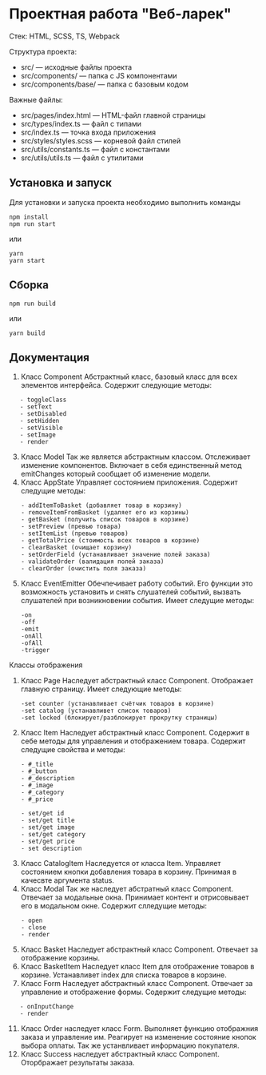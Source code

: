 # Проектная работа "Веб-ларек"

Стек: HTML, SCSS, TS, Webpack

Структура проекта:
- src/ — исходные файлы проекта
- src/components/ — папка с JS компонентами
- src/components/base/ — папка с базовым кодом

Важные файлы:
- src/pages/index.html — HTML-файл главной страницы
- src/types/index.ts — файл с типами
- src/index.ts — точка входа приложения
- src/styles/styles.scss — корневой файл стилей
- src/utils/constants.ts — файл с константами
- src/utils/utils.ts — файл с утилитами

## Установка и запуск
Для установки и запуска проекта необходимо выполнить команды

```
npm install
npm run start
```

или

```
yarn
yarn start
```
## Сборка

```
npm run build
```

или

```
yarn build
```

## Документация

1. Класс Component
   Абстрактный класс, базовый класс для всех элементов интерфейса. Содержит следующие методы:
```
   - toggleClass
   - setText
   - setDisabled
   - setHidden
   - setVisible
   - setImage
   - render
```
3. Класс Model
   Так же является абстрактным классом. Отслеживает изменение компонентов. Включает в себя единственный метод emitChanges который сообщает об изменение модели.
4. Класс AppState
   Управляет состоянием приложения. Содержит следущие методы:
   ```
   - addItemToBasket (добавляет товар в корзину)
   - removeItemFromBasket (удаляет его из корзины)
   - getBasket (получить список товаров в корзине)
   - setPreview (превью товара)
   - setItemList (превью товаров)
   - getTotalPrice (стоимость всех товаров в корзине)
   - clearBasket (очищает корзину)
   - setOrderField (устанавливает значение полей заказа)
   - validateOrder (валидация полей заказа)
   - clearOrder (очистить поля заказа)
   ```
6. Класс EventEmitter
   Обечпечивает работу событий. Его функции это возможность установить и снять слушателей событий, вызвать слушателей при возникновении события. Имеет следущие методы:
   ```
   -on
   -off
   -emit
   -onAll
   -ofAll
   -trigger
   ```


Классы отображения

1. Класс Page
   Наследует абстрактный класс Component. Отображает главную страницу. Имеет следующие методы:
   ```
   -set counter (устанавливает счётчик товаров в корзине)
   -set catalog (устанавливет список товаров)
   -set locked (блокирует/разблокирует прокрутку страницы)
   ```
3. Класс Item
   Наследует абстрактный класс Component. Содержит в себе методы для управления и отображением товара. Содержит следущие свойства и методы:
   ```
   - #_title
   - #_button
   - #_description
   - #_image
   - #_category
   - #_price

   - set/get id
   - set/get title
   - set/get image
   - set/get category
   - set/get price
   - set description
   ```
5. Класс CatalogItem
   Наследуется от класса Item. Управляет состоянием кнопки добавления товара в корзину. Принимая в качесвте аргумента status.
6. Класс Modal
   Так же наследует абстратный класс Component. Отвечает за модальные окна. Принимает контент и отрисовывает его в модальном окне. Содержит слледущие методы:
   ```
   - open
   - close
   - render
   ```
8. Класс Basket
   Наследует абстрактный класс Component. Отвечает за отображение корзины.
9. Класс BasketItem
   Наследует класс Item для отображение товаров в корзине. Устанавливет index для списка товаров в корзине.
10. Класс Form
   Наследует абстрактный класс Component. Отвечает за управление и отображение формы. Содержит следущие методы:
```
   - onInputChange
   - render
```
11. Класс Order наследует класс Form. Выполняет функцию отображния заказа и управление им. Реагирует на изменение состояние кнопок выбора оплаты. Так же устанвливает информацию покупателя.
12. Класс Success наследует абстрактный класс Component. Оторбражает результаты заказа. 
   
